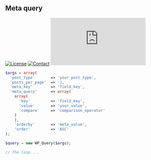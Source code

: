 ## Meta query
[![License](https://img.shields.io/github/license/dedewiweka/snippets?color=brightgreen)](https://github.com/dedewiweka/snippets/blob/main/LICENSE) [![Contact](https://img.shields.io/badge/contact-Dede%20Wiweka-orange)](https://dede.wiweka.com/development) ![File size](https://img.shields.io/github/size/dedewiweka/snippets/WP%20Query/meta-query.md) 
```php
$args = array(
  'post_type'       => 'your_post_type',
  'posts_per_page'  => -1,
  'meta_key'        => 'field_key',
  'meta_query'      => array(
    array(
      'key'         => 'field_key',
      'value'       => 'your_value',
      'compare'     => 'comparison_operator'
    )
    ),
    'orderby'       => 'meta_value',
    'order'         => 'ASC'
);

$query = new WP_Query($args);

// The loop ...
```